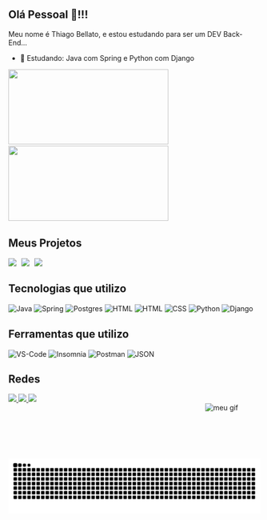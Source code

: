 ## Olá Pessoal 👋!!!  
Meu nome é Thiago Bellato, e estou estudando para ser um DEV Back-End...

- 🌱 Estudando: Java com Spring e Python com Django

<div style="display: inline_block">
  <a href="https://github.com/anuraghazra/github-readme-stats">
    <img height=150 width=320 src="https://github-readme-stats.vercel.app/api?username=thiagobellato&show_icons=true&layout=compact&langs_count=8&card_width=320&theme=merko" />
  </a>
  <a href="https://github.com/anuraghazra/convoychat">
    <img height=150 width=320 src="https://github-readme-stats.vercel.app/api/top-langs?username=thiagobellato&show_icons=true&layout=compact&langs_count=8&card_width=320&theme=merko" />
  </a>
</div>

## Meus Projetos

<div style="display: flex; gap: 10px; flex-wrap: wrap;">
  <a href="https://github.com/thiagobellato/trabalho-api-grupo6">
    <img src="https://github-readme-stats.vercel.app/api/pin/?username=thiagobellato&repo=trabalho-api-grupo6&show_icons=true&layout=compact&langs_count=8&card_width=320&theme=merko"/>
  </a>
  <a href="https://github.com/thiagobellato/futstats-manager">
    <img src="https://github-readme-stats.vercel.app/api/pin/?username=thiagobellato&repo=futstats-manager&show_icons=true&layout=compact&langs_count=8&card_width=480&theme=merko"/>
  </a>
  <a href="https://github.com/thiagobellato/futstats-manager-front">
    <img src="https://github-readme-stats.vercel.app/api/pin/?username=thiagobellato&repo=futstats-manager-front&show_icons=true&layout=compact&langs_count=8&card_width=480&theme=merko"/>
  </a>
</div>

## Tecnologias que utilizo

<div style="display: inline_block">
  <img align="center" alt="Java" height="35" width="40" src="https://cdn.jsdelivr.net/gh/devicons/devicon/icons/java/java-original.svg" />
  <img align="center" alt="Spring" height="35" width="40" src="https://cdn.jsdelivr.net/gh/devicons/devicon/icons/spring/spring-original.svg" />
  <img align="center" alt="Postgres" height="35" width="40" src="https://cdn.jsdelivr.net/gh/devicons/devicon/icons/postgresql/postgresql-original.svg" />
  <img align="center" alt="HTML" height="30" width="40" src="https://cdn.jsdelivr.net/gh/devicons/devicon@latest/icons/javascript/javascript-original.svg" />
  <img align="center" alt="HTML" height="30" width="40" src="https://cdn.jsdelivr.net/gh/devicons/devicon/icons/html5/html5-original.svg" />
  <img align="center" alt="CSS" height="30" width="40" src="https://cdn.jsdelivr.net/gh/devicons/devicon/icons/css3/css3-original.svg" />
  <img align="center" alt="Python" height="35" width="40" src="https://cdn.jsdelivr.net/gh/devicons/devicon@latest/icons/python/python-original.svg" />
  <img align="center" alt="Django" height="35" width="40" src="https://cdn.jsdelivr.net/gh/devicons/devicon@latest/icons/django/django-plain.svg" />

 
</div>

## Ferramentas que utilizo

<div style="display: inline_block">
  <img align="center" alt="VS-Code" height="30" width="40" src="https://cdn.jsdelivr.net/gh/devicons/devicon@latest/icons/vscode/vscode-original.svg" />
  <img align="center" alt="Insomnia" height="30" width="40" src="https://cdn.jsdelivr.net/gh/devicons/devicon/icons/insomnia/insomnia-original.svg" />
  <img align="center" alt="Postman" height="30" width="40" src="https://cdn.jsdelivr.net/gh/devicons/devicon@latest/icons/postman/postman-original.svg" />
  <img align="center" alt="JSON" height="30" width="40" src="https://cdn.jsdelivr.net/gh/devicons/devicon@latest/icons/json/json-original.svg" /> 
</div>

## Redes

<div style="display: inline_block">
  <a href="https://instagram.com/_ph0nix" target="_blank">
    <img src="https://img.shields.io/badge/-Instagram-%23E4405F?style=for-the-badge&logo=instagram&logoColor=white" target="_blank">
  </a> 
  <a href="https://www.linkedin.com/in/thiago-frederico-bellato-32814727a" target="_blank">
    <img src="https://img.shields.io/badge/-LinkedIn-%230077B5?style=for-the-badge&logo=linkedin&logoColor=white" target="_blank">
  </a>
  <a href="mailto:tfbellato@hotmail.com" target="_blank">
    <img src="https://img.shields.io/badge/Microsoft_Outlook-0078D4?style=for-the-badge&logo=microsoft-outlook&logoColor=white" target="_blank">
  </a>
</div>

<div style="border-radius: 50">
  <img src="https://cdn.discordapp.com/attachments/1169699784043536454/1204474720053891112/picasion.com_c4a6133a421ea85bd7fbe68b2d0c4cbb.gif?ex=65d4dd7f&is=65c2687f&hm=b0df6cab7453f2ed8e46fa7bdbad2031137875e8a735be59a40ed344ef730afb" width="110" height="110" alt="meu gif" align="right"/>
</div>

<picture>
  <source media="(prefers-color-scheme: dark)" srcset="https://raw.githubusercontent.com/thiagobellato/thiagobellato/output/github-contribution-grid-snake-dark.svg">
  <source media="(prefers-color-scheme: light)" srcset="https://raw.githubusercontent.com/thiagobellato/thiagobellato/output/github-contribution-grid-snake.svg">
  <img alt="github contribution grid snake animation" src="https://raw.githubusercontent.com/thiagobellato/thiagobellato/output/github-contribution-grid-snake.svg">
</picture>
